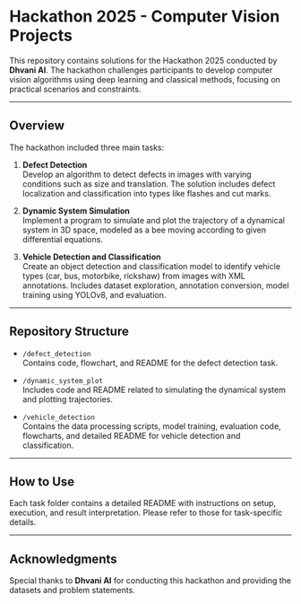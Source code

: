 # Hackathon 2025 - Computer Vision Projects

This repository contains solutions for the Hackathon 2025 conducted by **Dhvani AI**. The hackathon challenges participants to develop computer vision algorithms using deep learning and classical methods, focusing on practical scenarios and constraints.

---

## Overview

The hackathon included three main tasks:

1. **Defect Detection**  
   Develop an algorithm to detect defects in images with varying conditions such as size and translation. The solution includes defect localization and classification into types like flashes and cut marks.

2. **Dynamic System Simulation**  
   Implement a program to simulate and plot the trajectory of a dynamical system in 3D space, modeled as a bee moving according to given differential equations.

3. **Vehicle Detection and Classification**  
   Create an object detection and classification model to identify vehicle types (car, bus, motorbike, rickshaw) from images with XML annotations. Includes dataset exploration, annotation conversion, model training using YOLOv8, and evaluation.

---

## Repository Structure

- `/defect_detection`  
  Contains code, flowchart, and README for the defect detection task.

- `/dynamic_system_plot`  
  Includes code and README related to simulating the dynamical system and plotting trajectories.

- `/vehicle_detection`  
  Contains the data processing scripts, model training, evaluation code, flowcharts, and detailed README for vehicle detection and classification.

---

## How to Use

Each task folder contains a detailed README with instructions on setup, execution, and result interpretation. Please refer to those for task-specific details.

---

## Acknowledgments

Special thanks to **Dhvani AI** for conducting this hackathon and providing the datasets and problem statements.
